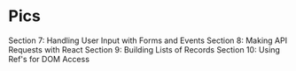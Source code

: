 # Pics
Section 7: Handling User Input with Forms and Events
Section 8: Making API Requests with React
Section 9: Building Lists of Records
Section 10: Using Ref's for DOM Access
